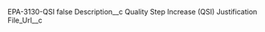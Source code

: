 <?xml version="1.0" encoding="UTF-8"?>
<CustomMetadata xmlns="http://soap.sforce.com/2006/04/metadata" xmlns:xsi="http://www.w3.org/2001/XMLSchema-instance" xmlns:xsd="http://www.w3.org/2001/XMLSchema">
    <label>EPA-3130-QSI</label>
    <protected>false</protected>
    <values>
        <field>Description__c</field>
        <value xsi:type="xsd:string">Quality Step Increase (QSI) Justification</value>
    </values>
    <values>
        <field>File_Url__c</field>
        <value xsi:nil="true"/>
    </values>
</CustomMetadata>
